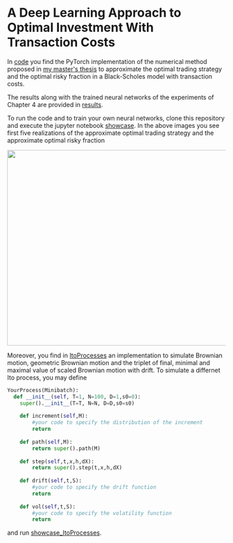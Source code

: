 # A Deep Learning Approach to Optimal Investment With Transaction Costs

In [code](./code) you find the PyTorch implementation of the numerical method proposed in [my master's thesis](./thesis.pdf) to approximate the optimal trading strategy and the optimal risky fraction in a Black-Scholes model with transaction costs.

The results along with the trained neural networks of the experiments of Chapter 4 are provided in [results](./code/results).

To run the code and to train your own neural networks, clone this repository and execute the jupyter notebook [showcase](./code/showcase.ipynb). In the above images you see first five realizations of the approximate optimal trading strategy and the approximate optimal risky fraction

<p align="center">
  <img width="600" height="450" src="./code/results/3Y_m/Non_relu_OracleTanh_e__350130/strategy_fraction_5">
</p>

Moreover, you find in [ItoProcesses](./code/processes/ItoProcesses.py) an implementation to simulate Brownian motion, geometric Brownian motion and the triplet of final, minimal and maximal value of scaled Brownian motion with drift. To simulate a differnet Ito process, you may define 

```python
YourProcess(Minibatch):
  def __init__(self, T=1, N=100, D=1,s0=0):
    super().__init__(T=T, N=N, D=D,s0=s0)
        
    def increment(self,M):
        #your code to specify the distribution of the increment
        return
    
    def path(self,M):
        return super().path(M)
    
    def step(self,t,x,h,dX):
        return super().step(t,x,h,dX)
    
    def drift(self,t,S):
        #your code to specify the drift function 
        return
    
    def vol(self,t,S):
        #your code to specify the volatility function 
        return 
```

and run [showcase_ItoProcesses](./code/processes/showcase_ItoProcesses.ipynb).
